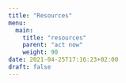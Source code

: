 ```yaml
---
title: "Resources"
menu:
  main:
    title: "resources"
    parent: "act now"
    weight: 90
date: 2021-04-25T17:16:23+02:00
draft: false
---
```


